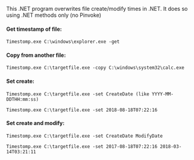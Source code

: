 This .NET program overwrites file create/modify times in .NET. It does so using .NET methods only (no Pinvoke)

#### Get timestamp of file: 

`Timestomp.exe C:\windows\explorer.exe -get`

#### Copy from another file: 

`Timestomp.exe C:\targetfile.exe -copy C:\windows\system32\calc.exe`

#### Set create: 

`Timestomp.exe C:\targetfile.exe -set CreateDate (like YYYY-MM-DDTHH:mm:ss)`

`Timestomp.exe C:\targetfile.exe -set 2018-08-18T07:22:16`


#### Set create and modify: 

`Timestomp.exe C:\targetfile.exe -set CreateDate ModifyDate`

`Timestomp.exe C:\targetfile.exe -set 2017-08-18T07:22:16 2018-03-14T03:21:11`